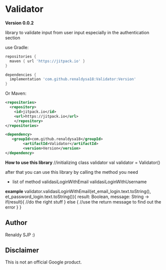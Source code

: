 # Validator

<b>Version 0.0.2</b>

library to validate input from user input especially in the authentication section

use Gradle:

```gradle
repositories {
  maven { url 'https://jitpack.io' }
}

dependencies {
  implementation 'com.github.renaldysa18:Validator:Version'
}
```
Or Maven:

```xml
<repositories>
  <repository>
    <id>jitpack.io</id>
    <url>https://jitpack.io</url>
	</repository>
</repositories>

<dependency>
   <groupId>com.github.renaldysa18</groupId>
	    <artifactId>Validator</artifactId>
	    <version>Version</version>
</dependency>
```

<b>How to use this library</b>
//initializing class validator
val validator = Validator()

after that you can use this library by calling the method you need
- list of method
validasiLoginWithEmail
validasiLoginWithUsername

<b>example</b>
validator.validasiLoginWithEmail(et_email_login.text.toString(), et_password_login.text.toString()){
    result: Boolean, message: String ->
          if(result){
//do the right stuff
          } else {
//use the return message to find out the error
          }
}

Author
------
Renaldy SJP :)

Disclaimer
---------
This is not an official Google product.

